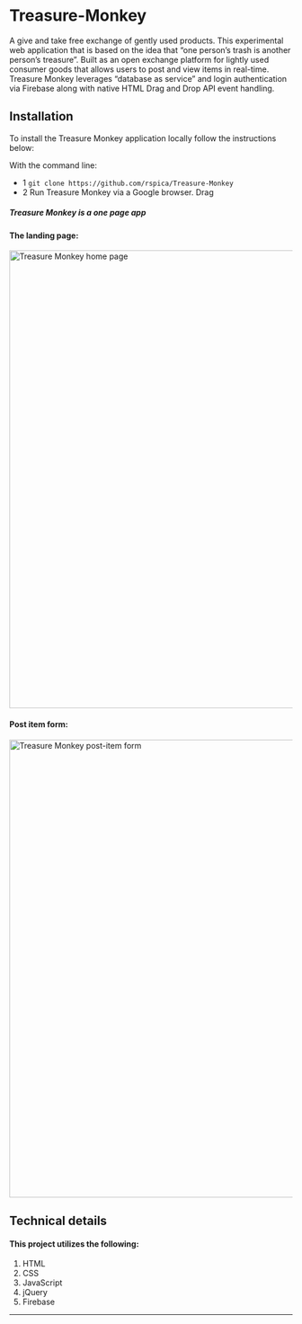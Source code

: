 # Treasure-Monkey
A give and take free exchange of gently used products. This experimental web application that is based on the idea that “one person’s trash is another person’s treasure”. Built as an open exchange platform for lightly used consumer goods that allows users to post and view items in real-time. Treasure Monkey leverages “database as service” and login authentication via Firebase along with native HTML Drag and Drop API event handling.

## Installation

To install the Treasure Monkey application locally follow the instructions below:

With the command line:

* 1 `git clone https://github.com/rspica/Treasure-Monkey`
* 2 Run Treasure Monkey via a Google browser. Drag 

##### Treasure Monkey is a one page app

#### The landing page:

<img width="815" alt="Treasure Monkey home page" src="https://github.com/rspica/Treasure-Monkey/blob/master/app/public/images/TreasureMonkey-Home.png">


#### Post item form:

<img width="815" alt="Treasure Monkey post-item form" src="https://github.com/rspica/Treasure-Monkey/blob/master/app/public/images/TreasureMonkey-form.png">


## Technical details

#### This project utilizes the following:
1. HTML
2. CSS
3. JavaScript
4. jQuery
5. Firebase


---
